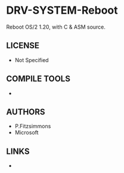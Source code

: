 # DRV-SYSTEM-Reboot
Reboot OS/2 1.20, with C &amp; ASM source.

## LICENSE
* Not Specified

## COMPILE TOOLS
* 
 
## AUTHORS
* P.Fitzsimmons
* Microsoft

## LINKS
* 
